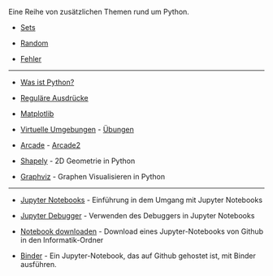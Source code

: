 
Eine Reihe von zusätzlichen Themen rund um Python.

- [Sets](https://github.com/ktheu/PythonThemen/blob/main/sets/sets.ipynb)  

- [Random](https://github.com/ktheu/PythonThemen/blob/main/random/random.ipynb)  

- [Fehler](https://github.com/ktheu/PythonThemen/blob/main/fehler/fehler.ipynb)  

-----

- [Was ist Python?](https://github.com/ktheu/PythonLernen/blob/main/grundlagen/00_wasIstPython.ipynb)

- [Reguläre Ausdrücke](https://github.com/ktheu/PythonLernen/blob/main/regulaereAusdruecke/regulaereAusdruecke.ipynb) 

- [Matplotlib](https://github.com/ktheu/PythonLernen/blob/main/matplotlib/matplotlib.ipynb)

- [Virtuelle Umgebungen](https://github.com/ktheu/PythonLernen/blob/main/venv/venv.ipynb) - [Übungen](https://github.com/ktheu/PythonLernen/blob/main/venv/venv_uebungen.ipynb)

- [Arcade](https://github.com/ktheu/PythonLernen/blob/main/arcade/arcade.ipynb) - [Arcade2](https://github.com/ktheu/PythonLernen/blob/main/arcade/arcade2.ipynb)

- [Shapely](https://github.com/ktheu/PythonLernen/blob/main/shapely/shapely.ipynb) - 2D Geometrie in Python

- [Graphviz](https://github.com/ktheu/PythonLernen/blob/main/graphviz/graphviz.ipynb) - Graphen Visualisieren in Python

-------

- [Jupyter Notebooks](https://github.com/ktheu/PythonLernen/blob/main/verschiedenes/jupyter.ipynb) - Einführung in dem Umgang mit Jupyter Notebooks

- [Jupyter Debugger](https://youtu.be/Y1NIEuVZBps) - Verwenden des Debuggers in Jupyter Notebooks


- [Notebook downloaden](https://youtu.be/uOd7W-huG74) - Download eines Jupyter-Notebooks von Github in den Informatik-Ordner

- [Binder](https://github.com/ktheu/PythonLernen/blob/main/verschiedenes/binder.ipynb) - Ein Jupyter-Notebook, das auf Github gehostet ist, mit Binder ausführen.

